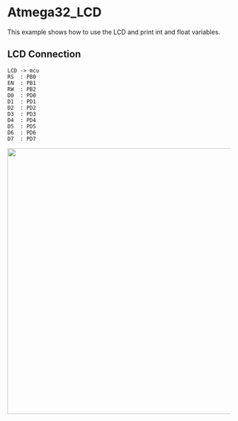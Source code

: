 # Atmega32_LCD
This example shows how to use the LCD and print int and float variables.

## LCD Connection

```
LCD -> mcu
RS  : PB0
EN  : PB1
RW  : PB2
D0  : PD0
D1  : PD1
D2  : PD2
D3  : PD3
D4  : PD4
D5  : PD5
D6  : PD6
D7  : PD7
```

<img src="https://github.com/rxtxinv/ATmega32-Projects/blob/master/Images/IMG002.jpg?raw=true" height="600" width="800">
